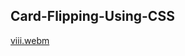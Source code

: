 ## Card-Flipping-Using-CSS


[viii.webm](https://github.com/aafreen-ansari05/card-flipping-using-css-/assets/152703156/997db979-4cf3-4e4b-ae55-2142c498e972)
